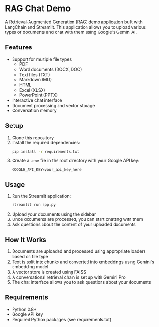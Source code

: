 # RAG Chat Demo

A Retrieval-Augmented Generation (RAG) demo application built with LangChain and Streamlit. This application allows you to upload various types of documents and chat with them using Google's Gemini AI.

## Features

- Support for multiple file types:
  - PDF
  - Word documents (DOCX, DOC)
  - Text files (TXT)
  - Markdown (MD)
  - HTML
  - Excel (XLSX)
  - PowerPoint (PPTX)
- Interactive chat interface
- Document processing and vector storage
- Conversation memory

## Setup

1. Clone this repository
2. Install the required dependencies:
   ```bash
   pip install -r requirements.txt
   ```
3. Create a `.env` file in the root directory with your Google API key:
   ```
   GOOGLE_API_KEY=your_api_key_here
   ```

## Usage

1. Run the Streamlit application:
   ```bash
   streamlit run app.py
   ```
2. Upload your documents using the sidebar
3. Once documents are processed, you can start chatting with them
4. Ask questions about the content of your uploaded documents

## How It Works

1. Documents are uploaded and processed using appropriate loaders based on file type
2. Text is split into chunks and converted into embeddings using Gemini's embedding model
3. A vector store is created using FAISS
4. A conversational retrieval chain is set up with Gemini Pro
5. The chat interface allows you to ask questions about your documents

## Requirements

- Python 3.8+
- Google API key
- Required Python packages (see requirements.txt)
